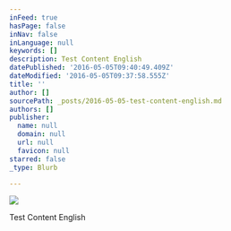 ```yaml
---
inFeed: true
hasPage: false
inNav: false
inLanguage: null
keywords: []
description: Test Content English
datePublished: '2016-05-05T09:40:49.409Z'
dateModified: '2016-05-05T09:37:58.555Z'
title: ''
author: []
sourcePath: _posts/2016-05-05-test-content-english.md
authors: []
publisher:
  name: null
  domain: null
  url: null
  favicon: null
starred: false
_type: Blurb

---
```

![](https://the-grid-user-content.s3-us-west-2.amazonaws.com/50849cb4-8c25-4757-8ece-59ae03df3776.png)

Test Content English